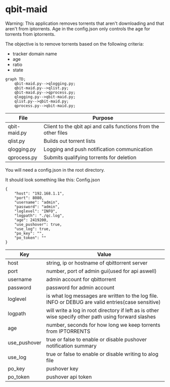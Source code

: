 # qbit-maid

Warning: This application removes torrents that aren't downloading and that aren't from iptorrents. Age in the config.json only controls the age for torrents from iptorrents.

The objective is to remove torrents based on the following criteria:
- tracker domain name
- age
- ratio
- state

```mermaid
graph TD;
    qbit-maid.py-->qlogging.py;
    qbit-maid.py-->qlist.py;
    qbit-maid.py-->qprocess.py;
    qlogging.py-->qbit-maid.py;
    qlist.py-->qbit-maid.py;
    qprocess.py-->qbit-maid.py;
```

| File | Purpose |
| --- | --- |
| qbit-maid.py | Client to the qbit api and calls functions from the other files |
| qlist.py | Builds out torrent lists |
| qlogging.py | Logging and push notification communication |
| qprocess.py | Submits qualifying torrents for deletion |

You will need a config.json in the root directory.

It should look something like this:
Config.json
```
{
    "host": "192.168.1.1",
    "port": 8080,
    "username": "admin",
    "password": "admin",
    "loglevel": "INFO",
    "logpath": "./qc.log",
    "age": 2419200,
    "use_pushover": true,
    "use_log": true,
    "po_key": "",
    "po_token": ""
}
```
| Key | Value |
| --- | --- |
| host | string, ip or hostname of qbittorrent server |
| port | number, port of admin gui(used for api aswell) |
| username | admin account for qbittorrent |
| password | password for admin account |
| loglevel | is what log messages are written to the log file. INFO or DEBUG are valid entries(case sensitive) |
| logpath | will write a log in root directory if left as is other wise specify other path using forward slashes |
| age | number, seconds for how long we keep torrents from IPTORRENTS |
| use_pushover | true or false to enable or disable pushover notification summary |
| use_log | true or false to enable or disable writing to alog file |
| po_key | pushover key |
| po_token | pushover api token |